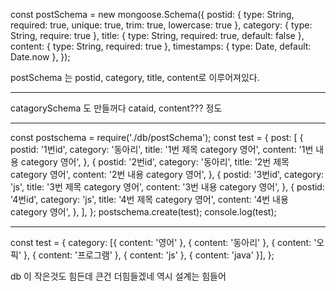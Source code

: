 const postSchema = new mongoose.Schema({
postid: { type: String, required: true, unique: true, trim: true, lowercase: true },
category: { type: String, require: true },
title: { type: String, required: true, default: false },
content: { type: String, required: true },
timestamps: { type: Date, default: Date.now },
});

postSchema 는 postid, category, title, content로 이루어져있다.

---

catagorySchema 도 만들꺼다
cataid, content??? 정도

---

const postschema = require('./db/postSchema');
const test = {
post: [
{
postid: '1번id',
category: '동아리',
title: '1번 제목 category 영어',
content: '1번 내용 category 영어',
},
{
postid: '2번id',
category: '동아리',
title: '2번 제목 category 영어',
content: '2번 내용 category 영어',
},
{
postid: '3번id',
category: 'js',
title: '3번 제목 category 영어',
content: '3번 내용 category 영어',
},
{
postid: '4번id',
category: 'js',
title: '4번 제목 category 영어',
content: '4번 내용 category 영어',
},
],
};
postschema.create(test);
console.log(test);

---

const test = {
category: [{ content: '영어' },
{ content: '동아리' },
{ content: '오픽' },
{ content: '프로그램' },
{ content: 'js' },
{ content: 'java' }],
};

db 이 작은것도 힘든데 큰건 더힘들겠네 역시 설계는 힘들어
